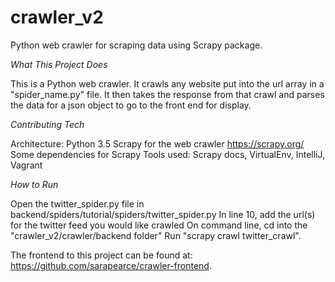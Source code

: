 # crawler_v2
Python web crawler for scraping data using Scrapy package.

<em>What This Project Does</em>

This is a Python web crawler. It crawls any website put into the url array in a "spider_name.py" file. It then takes the response from that crawl and parses the data for a json object to go to the front end for display.

<em>Contributing Tech</em>

Architecture: Python 3.5
Scrapy for the web crawler https://scrapy.org/
Some dependencies for Scrapy
Tools used: Scrapy docs, VirtualEnv, IntelliJ, Vagrant

<em>How to Run</em>

Open the twitter_spider.py file in backend/spiders/tutorial/spiders/twitter_spider.py 
In line 10,  add the url(s) for the twitter feed you would like crawled
On command line, cd into the "crawler_v2/crawler/backend folder"
Run "scrapy crawl twitter_crawl". 

The frontend to this project can be found at: https://github.com/sarapearce/crawler-frontend. 
